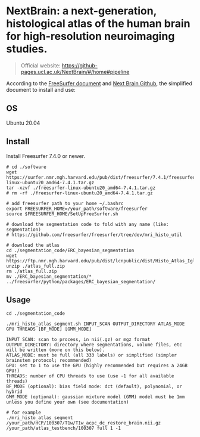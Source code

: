 # NextBrain: a next-generation, histological atlas of the human brain for high-resolution neuroimaging studies.

> Official website: https://github-pages.ucl.ac.uk/NextBrain/#/home#pipeline

According to the [FreeSurfer document](https://surfer.nmr.mgh.harvard.edu/fswiki/HistoAtlasSegmentation) and [Next Brain Github](https://surfer.nmr.mgh.harvard.edu/fswiki/HistoAtlasSegmentation),
the simplified document to install and use:

## OS
Ubuntu 20.04

## Install 
Install Freesurfer 7.4.0 or newer.
```shell
# cd ./software
wget https://surfer.nmr.mgh.harvard.edu/pub/dist/freesurfer/7.4.1/freesurfer-linux-ubuntu20_amd64-7.4.1.tar.gz
tar -xzvf ./freesurfer-linux-ubuntu20_amd64-7.4.1.tar.gz
# rm -rf ./freesurfer-linux-ubuntu20_amd64-7.4.1.tar.gz

# add freesurfer path to your home ~/.bashrc
export FREESURFER_HOME=/your_path/software/freesurfer
source $FREESURFER_HOME/SetUpFreeSurfer.sh

# download the segmentation code to fold with any name (like: segmentation)
# https://github.com/freesurfer/freesurfer/tree/dev/mri_histo_util

# download the atlas
cd ./segmentation_code/ERC_bayesian_segmentation
wget https://ftp.nmr.mgh.harvard.edu/pub/dist/lcnpublic/dist/Histo_Atlas_Iglesias_2023/atlas_full.zip
unzip ./atlas_full.zip
rm ./atlas_full.zip
mv ./ERC_bayesian_segmentation/* ../freesurfer/python/packages/ERC_bayesian_segmentation/
```

## Usage

```shell
cd ./segmentation_code

./mri_histo_atlas_segment.sh INPUT_SCAN OUTPUT_DIRECTORY ATLAS_MODE GPU THREADS [BF_MODE] [GMM_MODE]

INPUT SCAN: scan to process, in nii(.gz) or mgz format
OUTPUT_DIRECTORY: directory where segmentations, volume files, etc will be written (more on this below).
ATLAS_MODE: must be full (all 333 labels) or simplified (simpler brainstem protocol; recommended)
GPU: set to 1 to use the GPU (highly recommended but requires a 24GB GPU!)
THREADS: number of CPU threads to use (use -1 for all available threads)
BF_MODE (optional): bias field mode: dct (default), polynomial, or hybrid
GMM_MODE (optional): gaussian mixture model (GMM) model must be 1mm unless you define your own (see documentation)

# for example
./mri_histo_atlas_segment /your_path/HCP/100307/T1w/T1w_acpc_dc_restore_brain.nii.gz /your_path/atlas_testbench/100307 full 1 -1
```

